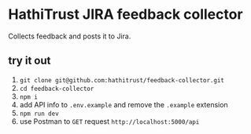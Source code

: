 # HathiTrust JIRA feedback collector

Collects feedback and posts it to Jira.

## try it out

1. `git clone git@github.com:hathitrust/feedback-collector.git`
2. `cd feedback-collector`
3. `npm i`
4. add API info to `.env.example` and remove the `.example` extension
5. `npm run dev`
6. use Postman to `GET` request `http://localhost:5000/api`
